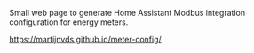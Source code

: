 Small web page to generate Home Assistant Modbus integration configuration for energy meters.

https://martijnvds.github.io/meter-config/
